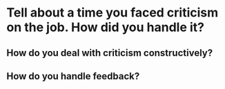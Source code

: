 # Tell about a time you faced criticism on the job. How did you handle it?
## How do you deal with criticism constructively?
## How do you handle feedback?

